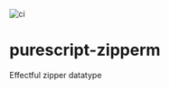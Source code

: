 ![ci](https://github.com/nathaniel-may/purescript-zipperm/actions/workflows/main.yml/badge.svg?branch=main)

# purescript-zipperm
Effectful zipper datatype

